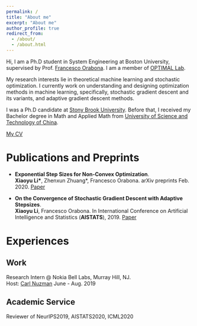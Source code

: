 ```yaml
---
permalink: /
title: "About me"
excerpt: "About me"
author_profile: true
redirect_from: 
  - /about/
  - /about.html
---
```


Hi, I am a Ph.D student in System Engineering at Boston University, supervised by Prof. [Francesco Orabona](http://francesco.orabona.com). I am a member of [OPTIMAL Lab](https://sites.google.com/view/optimal-lab/home). 

My research interests lie in theoretical machine learning and stochastic optimization. I currently work on understanding and designing optimization methods in machine learning, specifically, stochastic gradient descent and its variants, and adaptive gradient descent methods.   

I was a Ph.D candidate at [Stony Brook University](https://www.stonybrook.edu). Before that, I received my Bachelor degree in Math and Applied Math from [University of Science and Technology of China](http://en.ustc.edu.cn).  

[My CV](https://xiaoyuli94.github.io/files/mycv.pdf)

Publications and Preprints
======
- <b>Exponential Step Sizes for Non-Convex Optimization</b>.       
 <b>Xiaoyu Li\*</b>, Zhenxun Zhuang\*, Francesco Orabona. arXiv preprints Feb. 2020. [Paper](https://arxiv.org/abs/2002.05273)


- <b>On the Convergence of Stochastic Gradient Descent with Adaptive Stepsizes</b>.                               
 <b>Xiaoyu Li</b>, Francesco Orabona. In  International Conference on Artificial Intelligence and Statistics (<b>AISTATS</b>), 2019. [Paper](http://proceedings.mlr.press/v89/li19c)

Experiences
======

Work
---- 
Research Intern @ Nokia Bell Labs, Murray Hill, NJ.    
Host: [Carl Nuzman](https://www.bell-labs.com/usr/carl.nuzman)           June - Aug. 2019  

Academic Service 
----
Reviewer of NeurIPS2019, AISTATS2020, ICML2020 



